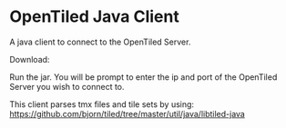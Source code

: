 # OpenTiled Java Client

A java client to connect to the OpenTiled Server.

Download: 

Run the jar. You will be prompt to enter the ip and port of the OpenTiled Server you wish to connect to. 

This client parses tmx files and tile sets by using: https://github.com/bjorn/tiled/tree/master/util/java/libtiled-java